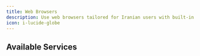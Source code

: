 ```yaml
---
title: Web Browsers
description: Use web browsers tailored for Iranian users with built-in features for local services.
icon: i-lucide-globe
---
```


## Available Services
